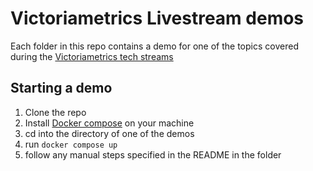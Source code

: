 # Victoriametrics Livestream demos

Each folder in this repo contains a demo for one of the topics covered during the [Victoriametrics tech streams]()

## Starting a demo

1. Clone the repo
2. Install [Docker compose](https://docs.docker.com/compose/install/) on your machine
3. cd into the directory of one of the demos
4. run `docker compose up`
5. follow any manual steps specified in the README in the folder
